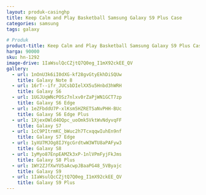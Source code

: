 ```yaml
---
layout: produk-casinghp
title: Keep Calm and Play Basketball Samsung Galaxy S9 Plus Case
categories: samsung
tags: galaxy

# Produk
product-title: Keep Calm and Play Basketball Samsung Galaxy S9 Plus Case
harga: 90000
sku: hn-1292
image-drive: 1IaWsulQcCZjtQ7Q0eg_I1mX92ckEE_QV
gallery:
  - url: 1nOnU3k6iI0dXG-kf28gvGtyEkhDiSQUw
    title: Galaxy Note 8
  - url: 16rT--ifr_JUCsbDIelXX5u5Hnbd3hWRH
    title: Galaxy S6
  - url: 1UGJUqWNcPOSz7nlxv0rZaPjWN1GCT7zp
    title: Galaxy S6 Edge
  - url: 1eZFbddU7P-xlKsm5HZRETSaNvPHH-BUc
    title: Galaxy S6 Edge Plus
  - url: 1XjexOWld4OQpc_uoOmk5VktWvNdyvqFF
    title: Galaxy S7
  - url: 1cC9PItrmKC_bWuc2h7TcxqqwIuhEn9nf
    title: Galaxy S7 Edge
  - url: 1yXU7MJOg8IJYgcGrdtwW3WTU8aPAFyw3
    title: Galaxy S8
  - url: 1yMyo87EnpEAMZk3xP-1nlVPmFyjFkJms
    title: Galaxy S8 Plus
  - url: 1WY2ZJfXwYU5aAcwpJBaaPG48_5VByajc
    title: Galaxy S9
  - url: 1IaWsulQcCZjtQ7Q0eg_I1mX92ckEE_QV
    title: Galaxy S9 Plus
---
```

